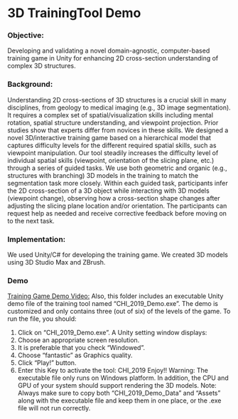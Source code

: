 # 3D TrainingTool Demo
### Objective: 
Developing and validating a novel domain-agnostic, computer-based training game in Unity for enhancing 2D cross-section understanding of complex 3D structures. 

### Background: 
Understanding 2D cross-sections of 3D structures is a crucial skill in many disciplines, from geology to medical imaging (e.g., 3D image segmentation). It requires a complex set of spatial/visualization skills including mental rotation, spatial structure understanding, and viewpoint projection. Prior studies show that experts differ from novices in these skills. We designed a novel 3D/interactive training game based on a hierarchical model that captures difficulty levels for the different required spatial skills, such as viewpoint manipulation. Our tool steadily increases the difficulty level of individual spatial skills (viewpoint, orientation of the slicing plane, etc.) through a series of guided tasks. We use both geometric and organic (e.g., structures with branching) 3D models in the training to match the segmentation task more closely. Within each guided task, participants infer the 2D cross-section of a 3D object while interacting with 3D models (viewpoint change), observing how a cross-section shape changes after adjusting the slicing plane location and/or orientation. The participants can request help as needed and receive corrective feedback before moving on to the next task.

### Implementation:
We used Unity/C# for developing the training game. We created 3D models using 3D Studio Max and ZBrush.

### Demo
[Training Game Demo Video:](https://youtu.be/ZDS2W_V0pyA)
Also, this folder includes an executable Unity demo file of the training tool named “CHI_2019_Demo.exe”. The demo is customized and only contains three (out of six) of the levels of the game. To run the file, you should:
1.	Click on “CHI_2019_Demo.exe”. A Unity setting window displays:
2.	Choose an appropriate screen resolution.
3.	It is preferable that you check “Windowed”.
4.	Choose “fantastic” as Graphics quality.
5.	Click “Play!” button.
6.	Enter this Key to activate the tool: CHI_2019
Enjoy!!
Warning: The executable file only runs on Windows platform.  In addition, the CPU and GPU of your system should support rendering the 3D models. 
Note: Always make sure to copy both “CHI_2019_Demo_Data” and “Assets” along with the executable file and keep them in one place, or the .exe file will not run correctly.

